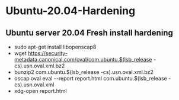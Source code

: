 # Ubuntu-20.04-Hardening
## Ubuntu server 20.04 Fresh install hardening  
* sudo apt-get install libopenscap8  
* wget https://security-metadata.canonical.com/oval/com.ubuntu.$(lsb_release -cs).usn.oval.xml.bz2  
* bunzip2 com.ubuntu.$(lsb_release -cs).usn.oval.xml.bz2  
* oscap oval eval --report report.html com.ubuntu.$(lsb_release -cs).usn.oval.xml  
* xdg-open report.html  




